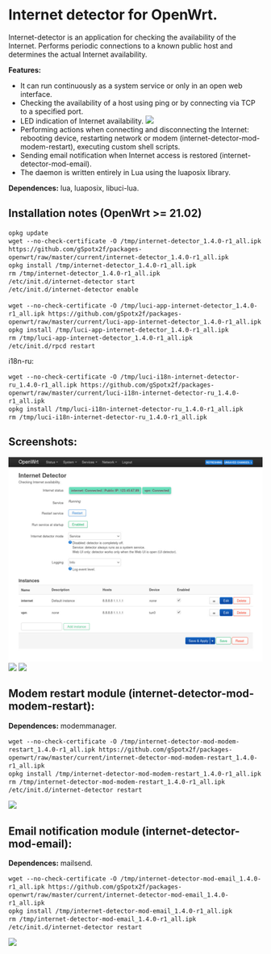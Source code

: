 # Internet detector for OpenWrt.
Internet-detector is an application for checking the availability of the Internet. Performs periodic connections to a known public host and determines the actual Internet availability.

**Features:**
 - It can run continuously as a system service or only in an open web interface.
 - Checking the availability of a host using ping or by connecting via TCP to a specified port.
 - LED indication of Internet availability.
![](https://github.com/gSpotx2f/luci-app-internet-detector/blob/master/screenshots/internet-led.jpg)
 - Performing actions when connecting and disconnecting the Internet: rebooting device, restarting network or modem (internet-detector-mod-modem-restart), executing custom shell scripts.
 - Sending email notification when Internet access is restored (internet-detector-mod-email).
 - The daemon is written entirely in Lua using the luaposix library.

**Dependences:** lua, luaposix, libuci-lua.

## Installation notes (OpenWrt >= 21.02)

    opkg update
    wget --no-check-certificate -O /tmp/internet-detector_1.4.0-r1_all.ipk https://github.com/gSpotx2f/packages-openwrt/raw/master/current/internet-detector_1.4.0-r1_all.ipk
    opkg install /tmp/internet-detector_1.4.0-r1_all.ipk
    rm /tmp/internet-detector_1.4.0-r1_all.ipk
    /etc/init.d/internet-detector start
    /etc/init.d/internet-detector enable

    wget --no-check-certificate -O /tmp/luci-app-internet-detector_1.4.0-r1_all.ipk https://github.com/gSpotx2f/packages-openwrt/raw/master/current/luci-app-internet-detector_1.4.0-r1_all.ipk
    opkg install /tmp/luci-app-internet-detector_1.4.0-r1_all.ipk
    rm /tmp/luci-app-internet-detector_1.4.0-r1_all.ipk
    /etc/init.d/rpcd restart

i18n-ru:

    wget --no-check-certificate -O /tmp/luci-i18n-internet-detector-ru_1.4.0-r1_all.ipk https://github.com/gSpotx2f/packages-openwrt/raw/master/current/luci-i18n-internet-detector-ru_1.4.0-r1_all.ipk
    opkg install /tmp/luci-i18n-internet-detector-ru_1.4.0-r1_all.ipk
    rm /tmp/luci-i18n-internet-detector-ru_1.4.0-r1_all.ipk

## Screenshots:

![](https://github.com/gSpotx2f/luci-app-internet-detector/blob/master/screenshots/01.jpg)
![](https://github.com/gSpotx2f/luci-app-internet-detector/blob/master/screenshots/02.jpg)
![](https://github.com/gSpotx2f/luci-app-internet-detector/blob/master/screenshots/03.jpg)

## Modem restart module (internet-detector-mod-modem-restart):

**Dependences:** modemmanager.

    wget --no-check-certificate -O /tmp/internet-detector-mod-modem-restart_1.4.0-r1_all.ipk https://github.com/gSpotx2f/packages-openwrt/raw/master/current/internet-detector-mod-modem-restart_1.4.0-r1_all.ipk
    opkg install /tmp/internet-detector-mod-modem-restart_1.4.0-r1_all.ipk
    rm /tmp/internet-detector-mod-modem-restart_1.4.0-r1_all.ipk
    /etc/init.d/internet-detector restart

![](https://github.com/gSpotx2f/luci-app-internet-detector/blob/master/screenshots/04.jpg)

## Email notification module (internet-detector-mod-email):

**Dependences:** mailsend.

    wget --no-check-certificate -O /tmp/internet-detector-mod-email_1.4.0-r1_all.ipk https://github.com/gSpotx2f/packages-openwrt/raw/master/current/internet-detector-mod-email_1.4.0-r1_all.ipk
    opkg install /tmp/internet-detector-mod-email_1.4.0-r1_all.ipk
    rm /tmp/internet-detector-mod-email_1.4.0-r1_all.ipk
    /etc/init.d/internet-detector restart

![](https://github.com/gSpotx2f/luci-app-internet-detector/blob/master/screenshots/05.jpg)
